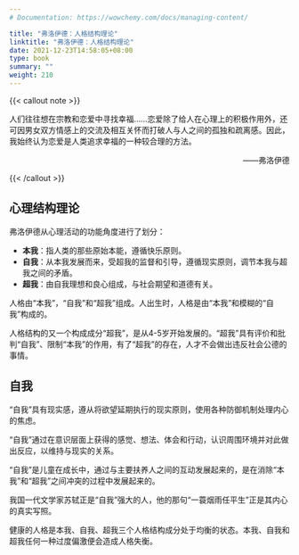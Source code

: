 ```yaml
---
# Documentation: https://wowchemy.com/docs/managing-content/

title: "弗洛伊德：人格结构理论"
linktitle: "弗洛伊德：人格结构理论"
date: 2021-12-23T14:58:05+08:00
type: book
summary: ""
weight: 210
---
```


<!--more-->

{{< callout note >}}

人们往往想在宗教和恋爱中寻找幸福……恋爱除了给人在心理上的积极作用外，还可因男女双方情感上的交流及相互关怀而打破人与人之间的孤独和疏离感。因此，我始终认为恋爱是人类追求幸福的一种较合理的方法。

<p align="right">——弗洛伊德</p>

{{< /callout >}}

## 心理结构理论

弗洛伊德从心理活动的功能角度进行了划分：

- **本我**：指人类的那些原始本能，遵循快乐原则。
- **自我**：从本我发展而来，受超我的监督和引导，遵循现实原则，调节本我与超我之间的矛盾。
- **超我**：由自我理想和良心组成，与社会期望和道德有关。

人格由“本我”，“自我”和“超我”组成。人出生时，人格是由“本我”和模糊的“自我”构成的。

人格结构的又一个构成成分“超我”，是从4-5岁开始发展的。“超我”具有评价和批判“自我”、限制“本我”的作用，有了“超我”的存在，人才不会做出违反社会公德的事情。

## 自我

“自我”具有现实感，遵从将欲望延期执行的现实原则，使用各种防御机制处理内心的焦虑。

“自我”通过在意识层面上获得的感觉、想法、体会和行动，认识周围环境并对此做出反应，以维持与现实的关系。

“自我”是儿童在成长中，通过与主要扶养人之间的互动发展起来的，是在消除“本我”和“超我”之间冲突的过程中发展起来的。

我国一代文学家苏轼正是“自我”强大的人，他的那句“一蓑烟雨任平生”正是其内心的真实写照。

健康的人格是本我、自我、超我三个人格结构成分处于均衡的状态。本我、自我和超我任何一种过度偏激便会造成人格失衡。